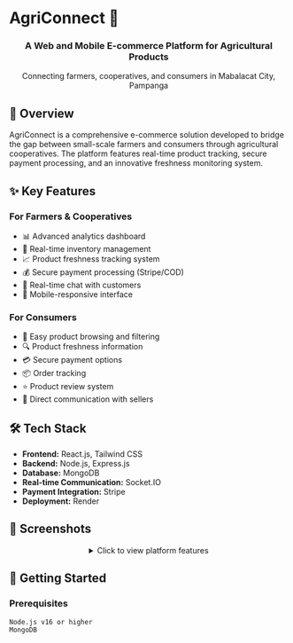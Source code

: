 # AgriConnect 🌾
<div align="center">
  <h3>A Web and Mobile E-commerce Platform for Agricultural Products</h3>
  <p>Connecting farmers, cooperatives, and consumers in Mabalacat City, Pampanga</p>
</div>

## 🌟 Overview
AgriConnect is a comprehensive e-commerce solution developed to bridge the gap between small-scale farmers and consumers through agricultural cooperatives. The platform features real-time product tracking, secure payment processing, and an innovative freshness monitoring system.

## ✨ Key Features

### For Farmers & Cooperatives
- 📊 Advanced analytics dashboard
- 🔄 Real-time inventory management
- 📈 Product freshness tracking system
- 💰 Secure payment processing (Stripe/COD)
- 💬 Real-time chat with customers
- 📱 Mobile-responsive interface

### For Consumers
- 🛒 Easy product browsing and filtering
- 🔍 Product freshness information
- 💳 Secure payment options
- 📦 Order tracking
- ⭐ Product review system
- 💬 Direct communication with sellers

## 🛠️ Tech Stack
- **Frontend:** React.js, Tailwind CSS
- **Backend:** Node.js, Express.js
- **Database:** MongoDB
- **Real-time Communication:** Socket.IO
- **Payment Integration:** Stripe
- **Deployment:** Render

## 📱 Screenshots

<div align="center">
 <details>
   <summary>Click to view platform features</summary>

### 🏠 Homepage Interface
![Screenshot 2024-11-23 140054](https://github.com/user-attachments/assets/3c6ab739-cc66-4e39-a056-362b80e6cbe9)
![Screenshot 2024-11-23 140103](https://github.com/user-attachments/assets/c6f492e7-ebe5-4508-a2c5-09ca3c430b7e)
![Screenshot 2024-11-23 140114](https://github.com/user-attachments/assets/a2b1542e-732f-4a6d-bddb-ab1be71be58d)
![Screenshot 2024-11-23 140123](https://github.com/user-attachments/assets/f2103be9-5047-479d-bf16-797c83cbaf51)
<p><em>Homepage - Fresh Products Catalog</em></p>

![Screenshot 2024-11-23 140137](https://github.com/user-attachments/assets/977d29ff-a359-4211-8927-e996ec9b38e6)
<p><em>Shop Page with Category Filters</em></p>

### 👤 Customer Dashboard
![Screenshot 2024-11-23 140202](https://github.com/user-attachments/assets/735bad7a-11a3-4221-a0d8-d31fb93d1ead)
<p><em>Order Management</em></p>

### 👨‍💼 Admin Dashboard
![Screenshot 2024-11-23 140223](https://github.com/user-attachments/assets/10957e6b-1427-4b7b-bb34-a22d655c5bbb)
<p><em>Admin Overview & Analytics</em></p>

![Screenshot 2024-11-23 140229](https://github.com/user-attachments/assets/68402f5e-f3d6-408b-b384-18ea1910f704)
<p><em>Order Management System</em></p>

![Screenshot 2024-11-23 140259](https://github.com/user-attachments/assets/593f5eec-329f-45d5-ba9b-8db65ee8a5d6)
<p><em>Category Management</em></p>

![Screenshot 2024-11-23 140303](https://github.com/user-attachments/assets/f3bc3dd7-4275-4c39-a6d1-65162a8fa8e4)
<p><em>Seller Management Interface</em></p>

![Screenshot 2024-11-23 140307](https://github.com/user-attachments/assets/d799c291-f885-42aa-8fde-6522fcb307c4)
<p><em>Withdrawal Management Interface</em></p>

![Screenshot 2024-11-23 140423](https://github.com/user-attachments/assets/e9d0be14-81ee-46ea-ad08-51e1e40c73d3)
<p><em>Seller Messages Interface</em></p>

![Screenshot 2024-11-23 140451](https://github.com/user-attachments/assets/81fe56c2-bb7c-4b92-9fea-6f7e71f2592a)
<p><em>Seller Details Interface</em></p>

### 👨‍🌾 Seller Dashboard
![Screenshot 2024-11-23 140548](https://github.com/user-attachments/assets/5a40f6b6-d671-4eb5-a011-4e3f49259639)
<p><em>Seller Overview & Analytics</em></p>

![Screenshot 2024-11-23 140518](https://github.com/user-attachments/assets/fc1beb9e-9e97-4d06-b708-0ca057349021)
<p><em>Seller Add Product</em></p>

![Screenshot 2024-11-23 140553](https://github.com/user-attachments/assets/17a848ee-505b-4076-9fb8-a738ba4f864b)
<p><em>Seller All Products</em></p>

![Screenshot 2024-11-23 140529](https://github.com/user-attachments/assets/8a5841af-e2f9-462e-a3ef-ad12f13e23a1)
<p><em>Seller Profile</em></p>

### 📊 Analytics & Management
![Screenshot 2024-11-23 140553](https://github.com/user-attachments/assets/dcdf2e58-9575-4edf-b313-030b5147527c)
<p><em>Product Analytics Interface</em></p>

![Screenshot 2024-11-23 141143](https://github.com/user-attachments/assets/14b6ed16-ae43-4f56-99ac-3d5cd502c39f)
<p><em>Inventory Management Tab</em></p>

![Screenshot 2024-11-23 141157](https://github.com/user-attachments/assets/c637a0ed-0de6-4f49-a0a5-73a56cb20aaf)
<p><em>Product Marketability Tab</em></p>

### 💰 Financial Features
![image](https://github.com/user-attachments/assets/a2ca0a38-9988-442e-83fd-549796898169)
<p><em>Financial Overview Dashboard</em></p>


### 🔐 Authentication
![Screenshot 2024-11-23 140646](https://github.com/user-attachments/assets/5f96584e-c276-4695-a225-e08aefb8aa4c)
<p><em>Login Interface</em></p>

![Screenshot 2024-11-23 141427](https://github.com/user-attachments/assets/149182f0-a374-4468-acfe-89a2788d7981)
<p><em>Seller Registration Form</em></p>

 </details>
</div>

## 🚀 Getting Started

### Prerequisites
```bash
Node.js v16 or higher
MongoDB
